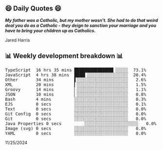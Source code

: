 ## 😄 Daily Quotes 😄

_**My father was a Catholic, but my mother wasn't. She had to do that weird deal you do as a Catholic - they deign to sanction your marriage and you have to bring your children up as Catholics.**_

Jared Harris



## 📊 Weekly development breakdown 📊

<pre>TypeScript  16 hrs 35 mins ███████████████▎░░░░░  73.1%
JavaScript  4 hrs 38 mins  ████▎░░░░░░░░░░░░░░░░  20.4%
Other       34 mins        ▌░░░░░░░░░░░░░░░░░░░░   2.6%
XML         20 mins        ▎░░░░░░░░░░░░░░░░░░░░   1.5%
Groovy      14 mins        ▏░░░░░░░░░░░░░░░░░░░░   1.1%
JSON        10 mins        ▏░░░░░░░░░░░░░░░░░░░░   0.8%
Bash        4 mins         ░░░░░░░░░░░░░░░░░░░░░   0.3%
EJS         0 secs         ░░░░░░░░░░░░░░░░░░░░░   0.1%
Text        0 secs         ░░░░░░░░░░░░░░░░░░░░░   0.0%
Git Config  0 secs         ░░░░░░░░░░░░░░░░░░░░░   0.0%
Git         0 secs         ░░░░░░░░░░░░░░░░░░░░░   0.0%
Java Properties 0 secs         ░░░░░░░░░░░░░░░░░░░░░   0.0%
Image (svg) 0 secs         ░░░░░░░░░░░░░░░░░░░░░   0.0%
YAML        0 secs         ░░░░░░░░░░░░░░░░░░░░░   0.0%</pre>

11/25/2024
